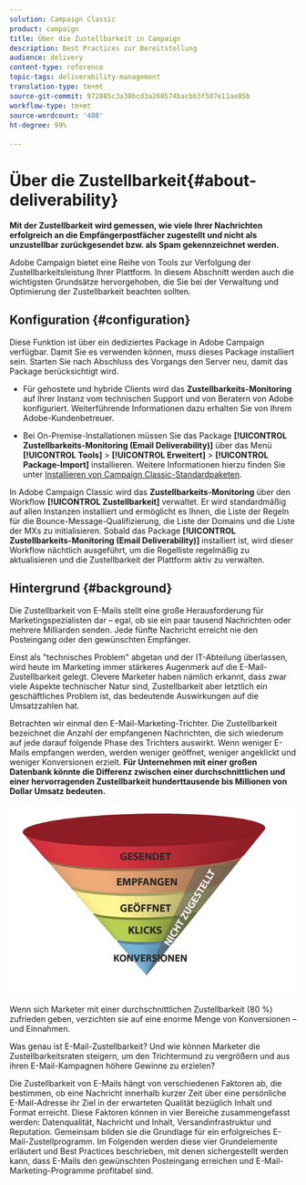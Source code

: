 ```yaml
---
solution: Campaign Classic
product: campaign
title: Über die Zustellbarkeit in Campaign
description: Best Practices zur Bereitstellung
audience: delivery
content-type: reference
topic-tags: deliverability-management
translation-type: tm+mt
source-git-commit: 972885c3a38bcd3a260574bacbb3f507e11ae05b
workflow-type: tm+mt
source-wordcount: '488'
ht-degree: 99%

---
```



# Über die Zustellbarkeit{#about-deliverability}

**Mit der Zustellbarkeit wird gemessen, wie viele Ihrer Nachrichten erfolgreich an die Empfängerpostfächer zugestellt und nicht als unzustellbar zurückgesendet bzw. als Spam gekennzeichnet werden.**

Adobe Campaign bietet eine Reihe von Tools zur Verfolgung der Zustellbarkeitsleistung Ihrer Plattform. In diesem Abschnitt werden auch die wichtigsten Grundsätze hervorgehoben, die Sie bei der Verwaltung und Optimierung der Zustellbarkeit beachten sollten.

## Konfiguration {#configuration}

Diese Funktion ist über ein dediziertes Package in Adobe Campaign verfügbar. Damit Sie es verwenden können, muss dieses Package installiert sein. Starten Sie nach Abschluss des Vorgangs den Server neu, damit das Package berücksichtigt wird.
* Für gehostete und hybride Clients wird das **Zustellbarkeits-Monitoring** auf Ihrer Instanz vom technischen Support und von Beratern von Adobe konfiguriert. Weiterführende Informationen dazu erhalten Sie von Ihrem Adobe-Kundenbetreuer.

* Bei On-Premise-Installationen müssen Sie das Package **[!UICONTROL Zustellbarkeits-Monitoring (Email Deliverability)]** über das Menü **[!UICONTROL Tools]** > **[!UICONTROL Erweitert]** > **[!UICONTROL Package-Import]** installieren. Weitere Informationen hierzu finden Sie unter [Installieren von Campaign Classic-Standardpaketen](../../installation/using/installing-campaign-standard-packages.md).

In Adobe Campaign Classic wird das **Zustellbarkeits-Monitoring** über den Workflow **[!UICONTROL Zustellbarkeit]** verwaltet. Er wird standardmäßig auf allen Instanzen installiert und ermöglicht es Ihnen, die Liste der Regeln für die Bounce-Message-Qualifizierung, die Liste der Domains und die Liste der MXs zu initialisieren. Sobald das Package **[!UICONTROL Zustellbarkeits-Monitoring (Email Deliverability)]** installiert ist, wird dieser Workflow nächtlich ausgeführt, um die Regelliste regelmäßig zu aktualisieren und die Zustellbarkeit der Plattform aktiv zu verwalten.

## Hintergrund {#background}

Die Zustellbarkeit von E-Mails stellt eine große Herausforderung für Marketingspezialisten dar – egal, ob sie ein paar tausend Nachrichten oder mehrere Milliarden senden. Jede fünfte Nachricht erreicht nie den Posteingang oder den gewünschten Empfänger.

Einst als &quot;technisches Problem&quot; abgetan und der IT-Abteilung überlassen, wird heute im Marketing immer stärkeres Augenmerk auf die E-Mail-Zustellbarkeit gelegt. Clevere Marketer haben nämlich erkannt, dass zwar viele Aspekte technischer Natur sind, Zustellbarkeit aber letztlich ein geschäftliches Problem ist, das bedeutende Auswirkungen auf die Umsatzzahlen hat.

Betrachten wir einmal den E-Mail-Marketing-Trichter. Die Zustellbarkeit bezeichnet die Anzahl der empfangenen Nachrichten, die sich wiederum auf jede darauf folgende Phase des Trichters auswirkt. Wenn weniger E-Mails empfangen werden, werden weniger geöffnet, weniger angeklickt und weniger Konversionen erzielt. **Für Unternehmen mit einer großen Datenbank könnte die Differenz zwischen einer durchschnittlichen und einer hervorragenden Zustellbarkeit hunderttausende bis Millionen von Dollar Umsatz bedeuten.**

![](assets/deliverability_overview_1.png)

Wenn sich Marketer mit einer durchschnittlichen Zustellbarkeit (80 %) zufrieden geben, verzichten sie auf eine enorme Menge von Konversionen – und Einnahmen.

Was genau ist E-Mail-Zustellbarkeit? Und wie können Marketer die Zustellbarkeitsraten steigern, um den Trichtermund zu vergrößern und aus ihren E-Mail-Kampagnen höhere Gewinne zu erzielen?

Die Zustellbarkeit von E-Mails hängt von verschiedenen Faktoren ab, die bestimmen, ob eine Nachricht innerhalb kurzer Zeit über eine persönliche E-Mail-Adresse ihr Ziel in der erwarteten Qualität bezüglich Inhalt und Format erreicht. Diese Faktoren können in vier Bereiche zusammengefasst werden: Datenqualität, Nachricht und Inhalt, Versandinfrastruktur und Reputation. Gemeinsam bilden sie die Grundlage für ein erfolgreiches E-Mail-Zustellprogramm. Im Folgenden werden diese vier Grundelemente erläutert und Best Practices beschrieben, mit denen sichergestellt werden kann, dass E-Mails den gewünschten Posteingang erreichen und E-Mail-Marketing-Programme profitabel sind.

<!--![](assets/deliverability_overview_2.png)-->
